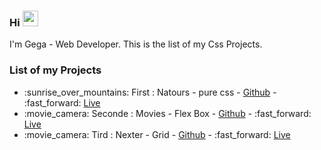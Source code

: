 ### Hi <img src="https://media.giphy.com/media/hvRJCLFzcasrR4ia7z/giphy.gif" width="25px"> 

I'm Gega - Web Developer. This is the list of my Css Projects.

### List of my Projects
<ul>
  <li>:sunrise_over_mountains: First : Natours - pure css - <a href="https://github.com/Puentnuar/CSS-Advence-1-natour">Github</a> - :fast_forward: <a href="https://gega-natour-css.herokuapp.com/">Live</a></li>
   <li>:movie_camera: Seconde : Movies - Flex Box - <a href="https://github.com/Puentnuar/Flex-Box-Styling">Github</a> - :fast_forward: <a href="https://gega-movies-css.herokuapp.com/">Live</a></li>
  <li>:movie_camera: Tird : Nexter - Grid - <a href="https://github.com/Puentnuar/-Css-Grid-Advance-Nexter">Github</a> - :fast_forward: <a href="https://gega-nexter-css.herokuapp.com/">Live</a></li>
 </ul>
